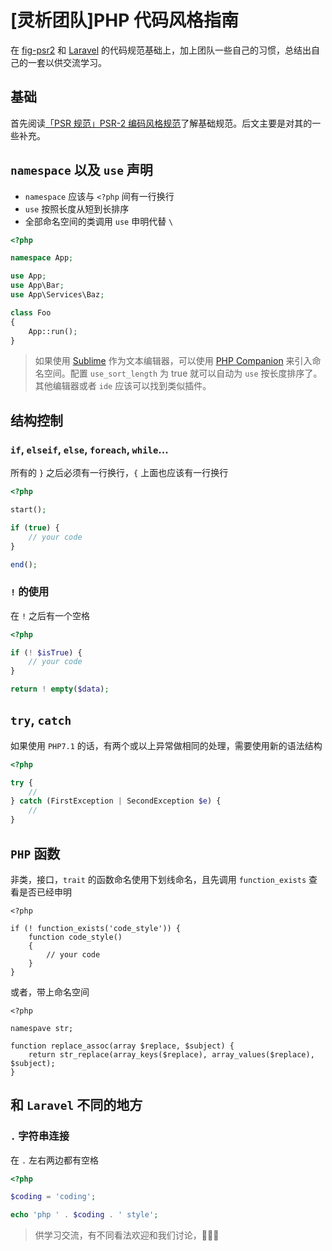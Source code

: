 # [灵析团队]PHP 代码风格指南

在 [fig-psr2](https://github.com/php-fig/fig-standards/blob/master/accepted/PSR-2-coding-style-guide.md) 和 [Laravel](https://laravel.com/) 的代码规范基础上，加上团队一些自己的习惯，总结出自己的一套以供交流学习。

## 基础

首先阅读[「PSR 规范」PSR-2 编码风格规范](https://laravel-china.org/topics/2079)了解基础规范。后文主要是对其的一些补充。

## `namespace` 以及 `use` 声明

- `namespace` 应该与 `<?php` 间有一行换行
- `use` 按照长度从短到长排序
- 全部命名空间的类调用 `use` 申明代替 `\`

```php
<?php

namespace App;

use App;
use App\Bar;
use App\Services\Baz;

class Foo
{
    App::run();
}
```

> 如果使用 [Sublime](http://www.sublimetext.com/) 作为文本编辑器，可以使用 [PHP Companion](https://packagecontrol.io/packages/PHP%20Companion) 来引入命名空间。配置 `use_sort_length` 为 true 就可以自动为 `use` 按长度排序了。其他编辑器或者 `ide` 应该可以找到类似插件。

## 结构控制

### `if`, `elseif`, `else`, `foreach`, `while`...

所有的 `}` 之后必须有一行换行，`{` 上面也应该有一行换行

```php
<?php

start();

if (true) {
    // your code
}

end();
```

### `!` 的使用

在 `!` 之后有一个空格

```php
<?php

if (! $isTrue) {
    // your code
}

return ! empty($data);
```

## `try`, `catch`

如果使用 `PHP7.1` 的话，有两个或以上异常做相同的处理，需要使用新的语法结构

```php
<?php

try {
    //
} catch (FirstException | SecondException $e) {
    //
}
```

## `PHP` 函数

非类，接口，`trait` 的函数命名使用下划线命名，且先调用 `function_exists` 查看是否已经申明

```
<?php

if (! function_exists('code_style')) {
    function code_style() 
	{
        // your code
    }
}
```

或者，带上命名空间

```
<?php

namespave str;

function replace_assoc(array $replace, $subject) {
    return str_replace(array_keys($replace), array_values($replace), $subject);
}
```

## 和 `Laravel` 不同的地方

### `.` 字符串连接

在 `.` 左右两边都有空格

```php
<?php

$coding = 'coding';

echo 'php ' . $coding . ' style';
```

> 供学习交流，有不同看法欢迎和我们讨论，🍻🍻🍻
